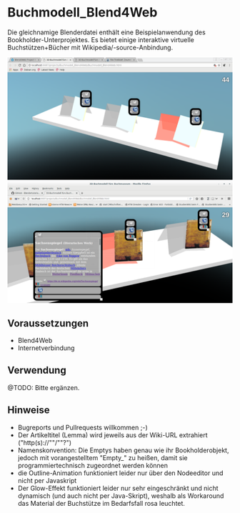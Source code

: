 Buchmodell_Blend4Web
====================

Die gleichnamige Blenderdatei enthält eine Beispielanwendung des Bookholder-Unterprojektes. Es bietet einige interaktive virtuelle Buchstützen+Bücher mit Wikipedia/-source-Anbindung.

![Ein kleiner Büchertisch](Buchmodell_Blend4Web.png)
![... mit Wikipedia/-source Einblendung](Buchmodell_Blend4Web_2.png)


Voraussetzungen
---------------
* Blend4Web
* Internetverbindung

Verwendung
----------
@TODO: Bitte ergänzen.

Hinweise
--------
* Bugreports und Pullrequests willkommen ;-)
* Der Artikeltitel (Lemma) wird jeweils aus der Wiki-URL extrahiert ("http(s)://"<Domain>"/"<Lemma>"?"<Parameter>)
* Namenskonvention: Die Emptys haben genau wie ihr Bookholderobjekt, jedoch mit vorangestelltem "Empty_" zu heißen, damit sie programmiertechnisch zugeordnet werden können
* die Outline-Animation funktioniert leider nur über den Nodeeditor und nicht per Javaskript
* Der Glow-Effekt funktioniert leider nur sehr eingeschränkt und nicht dynamisch (und auch nicht per Java-Skript), weshalb als Workaround das Material der Buchstütze im Bedarfsfall rosa leuchtet.
